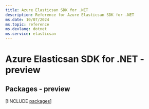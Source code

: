 ```yaml
---
title: Azure Elasticsan SDK for .NET
description: Reference for Azure Elasticsan SDK for .NET
ms.date: 10/07/2024
ms.topic: reference
ms.devlang: dotnet
ms.service: elasticsan
---
```

# Azure Elasticsan SDK for .NET - preview
## Packages - preview
[!INCLUDE [packages](elasticsan-index.md)]